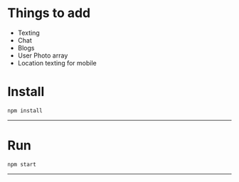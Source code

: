 
# Things to add

  - Texting
  - Chat
  - Blogs
  - User Photo array
  - Location texting for mobile

# Install

`npm install`

---

# Run

`npm start`

---
